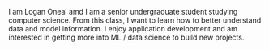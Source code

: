 I am Logan Oneal amd I am a senior undergraduate student studying computer science. From this class, I want to learn how to better understand data and model information. I enjoy application development and am interested in getting more into ML / data science to build new projects. 